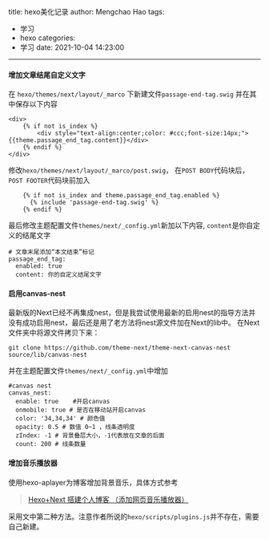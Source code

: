 title: hexo美化记录
author: Mengchao Hao
tags:
  - 学习
  - hexo
categories:
  - 学习
date: 2021-10-04 14:23:00
---
#### 增加文章结尾自定义文字
在 `hexo/themes/next/layout/_marco` 下新建文件`passage-end-tag.swig` 并在其中保存以下内容
```
<div>
    {% if not is_index %}
        <div style="text-align:center;color: #ccc;font-size:14px;">{{theme.passage_end_tag.content}}</div>
    {% endif %}
</div>
``` 
修改`hexo/themes/next/layout/_marco/post.swig`， 在`POST BODY`代码块后，`POST FOOTER`代码块前加入
```
    {% if not is_index and theme.passage_end_tag.enabled %}
      {% include 'passage-end-tag.swig' %}
    {% endif %}
```
最后修改主题配置文件`themes/next/_config.yml`新加以下内容, `content`是你自定义的结尾文字
```
# 文章末尾添加“本文结束”标记
passage_end_tag:
  enabled: true
  content: 你的自定义结尾文字
```
#### 启用canvas-nest

最新版的Next已经不再集成nest，但是我尝试使用最新的启用nest的指导方法并没有成功启用nest，最后还是用了老方法将nest源文件加在Next的lib中。
在Next文件夹中将源文件拷贝下来：
```
git clone https://github.com/theme-next/theme-next-canvas-nest source/lib/canvas-nest
```
并在主题配置文件`themes/next/_config.yml`中增加
```
#canvas nest 
canvas_nest:
  enable: true    #开启canvas
  onmobile: true # 是否在移动站开启canvas
  color: '34,34,34' # 颜色值
  opacity: 0.5 # 数值 0~1 ，线条透明度
  zIndex: -1 # 背景叠层大小，-1代表放在文章的后面
  count: 200 # 线条数量
```
#### 增加音乐播放器

使用hexo-aplayer为博客增加背景音乐，具体方式参考
>[Hexo+Next 搭建个人博客 （添加网页音乐播放器）](https://leezhiy.github.io/2020/04/11/2020-04-11-Hexo-Next%E6%90%AD%E5%BB%BA%E4%B8%AA%E4%BA%BA%E5%8D%9A%E5%AE%A2-%EF%BC%88%E6%B7%BB%E5%8A%A0%E7%BD%91%E9%A1%B5%E9%9F%B3%E4%B9%90%E6%92%AD%E6%94%BE%E5%99%A8%EF%BC%89/)

采用文中第二种方法。注意作者所说的`hexo/scripts/plugins.js`并不存在，需要自己新建。